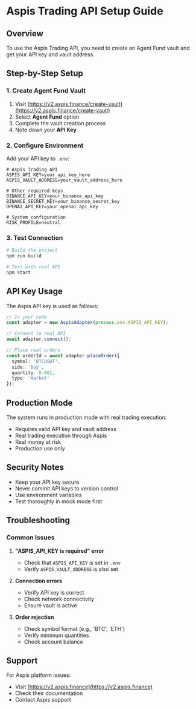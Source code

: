 # Aspis Trading API Setup Guide

## Overview

To use the Aspis Trading API, you need to create an Agent Fund vault and get your API key and vault address.

## Step-by-Step Setup

### 1. Create Agent Fund Vault

1. Visit [https://v2.aspis.finance/create-vault](https://v2.aspis.finance/create-vault)
2. Select **Agent Fund** option
3. Complete the vault creation process
4. Note down your **API Key**

### 2. Configure Environment

Add your API key to `.env`:

```env
# Aspis Trading API
ASPIS_API_KEY=your_api_key_here
ASPIS_VAULT_ADDRESS=your_vault_address_here

# Other required keys
BINANCE_API_KEY=your_binance_api_key
BINANCE_SECRET_KEY=your_binance_secret_key
OPENAI_API_KEY=your_openai_api_key

# System configuration
RISK_PROFILE=neutral
```

### 3. Test Connection

```bash
# Build the project
npm run build

# Test with real API
npm start
```

## API Key Usage

The Aspis API key is used as follows:

```typescript
// In your code
const adapter = new AspisAdapter(process.env.ASPIS_API_KEY);

// Connect to real API
await adapter.connect();

// Place real orders
const orderId = await adapter.placeOrder({
  symbol: 'BTCUSDT',
  side: 'buy',
  quantity: 0.001,
  type: 'market'
});
```

## Production Mode

The system runs in production mode with real trading execution:
- Requires valid API key and vault address
- Real trading execution through Aspis
- Real money at risk
- Production use only

## Security Notes

- Keep your API key secure
- Never commit API keys to version control
- Use environment variables
- Test thoroughly in mock mode first

## Troubleshooting

### Common Issues

1. **"ASPIS_API_KEY is required" error**
   - Check that `ASPIS_API_KEY` is set in `.env`
   - Verify `ASPIS_VAULT_ADDRESS` is also set

2. **Connection errors**
   - Verify API key is correct
   - Check network connectivity
   - Ensure vault is active

3. **Order rejection**
   - Check symbol format (e.g., 'BTC', 'ETH')
   - Verify minimum quantities
   - Check account balance

## Support

For Aspis platform issues:
- Visit [https://v2.aspis.finance](https://v2.aspis.finance)
- Check their documentation
- Contact Aspis support
